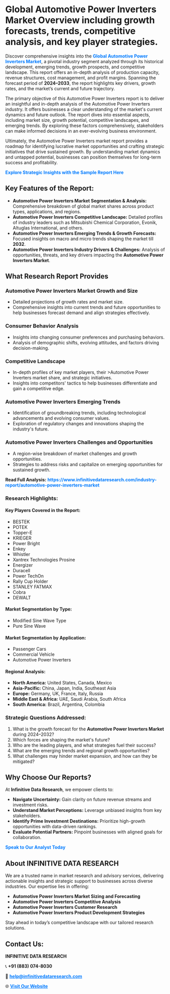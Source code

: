 <h1>Global Automotive Power Inverters Market Overview including growth forecasts, trends, competitive analysis, and key player strategies.</h1>
<p>
Discover comprehensive insights into the 
<a href="https://www.infinitivedataresearch.com/industry-report/automotive-power-inverters-market" rel="dofollow" style="color: #007BFF; text-decoration: none;"><strong>Global Automotive Power Inverters Market</strong></a>, a pivotal industry segment analyzed through its historical development, emerging trends, growth prospects, and competitive landscape. This report offers an in-depth analysis of production capacity, revenue structures, cost management, and profit margins. Spanning the forecast period of <strong>2024–2033</strong>, the report highlights key drivers, growth rates, and the market’s current and future trajectory.
</p>
<p>
The primary objective of this Automotive Power Inverters report is to deliver an insightful and in-depth analysis of the Automotive Power Inverters industry. It offers businesses a clear understanding of the market's current dynamics and future outlook. The report dives into essential aspects, including market size, growth potential, competitive landscapes, and emerging trends. By exploring these factors comprehensively, stakeholders can make informed decisions in an ever-evolving business environment.
</p>
<p>
Ultimately, the Automotive Power Inverters market report provides a roadmap for identifying lucrative market opportunities and crafting strategic initiatives that drive sustained growth. By understanding market dynamics and untapped potential, businesses can position themselves for long-term success and profitability.
</p>
<p>
<a href="https://www.infinitivedataresearch.com/request-sample/reportId=110458" style="color: #007BFF; text-decoration: none;"><strong>Explore Strategic Insights with the Sample Report Here</strong></a>
</p>

<h2>Key Features of the Report:</h2>
<ul>
<li><strong>Automotive Power Inverters Market Segmentation & Analysis:</strong> Comprehensive breakdown of global market shares across product types, applications, and regions.</li>
<li><strong>Automotive Power Inverters Competitive Landscape:</strong> Detailed profiles of industry leaders such as Mitsubishi Chemical Corporation, Evonik, Altuglas International, and others.</li>
<li><strong>Automotive Power Inverters Emerging Trends & Growth Forecasts:</strong> Focused insights on macro and micro trends shaping the market till <strong>2032</strong>.</li>
<li><strong>Automotive Power Inverters Industry Drivers & Challenges:</strong> Analysis of opportunities, threats, and key drivers impacting the <strong>Automotive Power Inverters Market</strong>.</li>
</ul>

<h2>What Research Report Provides</h2>
<h3>Automotive Power Inverters Market Growth and Size</h3>
<ul>
<li>Detailed projections of growth rates and market size.</li>
<li>Comprehensive insights into current trends and future opportunities to help businesses forecast demand and align strategies effectively.</li>
</ul>

<h3>Consumer Behavior Analysis</h3>
<ul>
<li>Insights into changing consumer preferences and purchasing behaviors.</li>
<li>Analysis of demographic shifts, evolving attitudes, and factors driving decision-making.</li>
</ul>

<h3>Competitive Landscape</h3>
<ul>
<li>In-depth profiles of key market players, their >Automotive Power Inverters market share, and strategic initiatives.</li>
<li>Insights into competitors' tactics to help businesses differentiate and gain a competitive edge.</li>
</ul>

<h3>Automotive Power Inverters Emerging Trends</h3>
<ul>
<li>Identification of groundbreaking trends, including technological advancements and evolving consumer values.</li>
<li>Exploration of regulatory changes and innovations shaping the industry's future.</li>
</ul>

<h3>Automotive Power Inverters Challenges and Opportunities</h3>
<ul>
<li>A region-wise breakdown of market challenges and growth opportunities.</li>
<li>Strategies to address risks and capitalize on emerging opportunities for sustained growth.</li>
</ul>
<p><strong>Read Full Analysis:</strong> <a href="https://www.infinitivedataresearch.com/industry-report/automotive-power-inverters-market" rel="dofollow" style="color: #007BFF; text-decoration: none;"><strong>https://www.infinitivedataresearch.com/industry-report/automotive-power-inverters-market</strong></a></p>
<h3>Research Highlights:</h3>
<h4>Key Players Covered in the Report:</h4>
<ul><li>BESTEK</li><li>POTEK</li><li>Topper-E</li><li>KRIEGER</li><li>Power Bright</li><li>Enkey</li><li>Whistler</li><li>Xantrex Technologies Prosine</li><li>Energizer</li><li>Duracell</li><li>Power TechOn</li><li>Rally Cup Holder</li><li>STANLEY FATMAX</li><li>Cobra</li><li>DEWALT</li></ul>
<h4>Market Segmentation by Type:</h4>
<ul><li>Modified Sine Wave Type</li><li>Pure Sine Wave</li></ul>
<h4>Market Segmentation by Application:</h4>
<ul><li>Passenger Cars</li><li>Commercial Vehicle</li><li>Automotive Power Inverters</li></ul>

<h4>Regional Analysis:</h4>
<ul>
<li><strong>North America:</strong> United States, Canada, Mexico</li>
<li><strong>Asia-Pacific:</strong> China, Japan, India, Southeast Asia</li>
<li><strong>Europe:</strong> Germany, UK, France, Italy, Russia</li>
<li><strong>Middle East & Africa:</strong> UAE, Saudi Arabia, South Africa</li>
<li><strong>South America:</strong> Brazil, Argentina, Colombia</li>
</ul>

<h3>Strategic Questions Addressed:</h3>
<ol>
<li>What is the growth forecast for the <strong>Automotive Power Inverters Market</strong> during 2024–2032?</li>
<li>Which forces are shaping the market's future?</li>
<li>Who are the leading players, and what strategies fuel their success?</li>
<li>What are the emerging trends and regional growth opportunities?</li>
<li>What challenges may hinder market expansion, and how can they be mitigated?</li>
</ol>

<h2>Why Choose Our Reports?</h2>
<p>At <strong>Infinitive Data Research</strong>, we empower clients to:</p>
<ul>
<li><strong>Navigate Uncertainty:</strong> Gain clarity on future revenue streams and investment risks.</li>
<li><strong>Understand Market Perceptions:</strong> Leverage unbiased insights from key stakeholders.</li>
<li><strong>Identify Prime Investment Destinations:</strong> Prioritize high-growth opportunities with data-driven rankings.</li>
<li><strong>Evaluate Potential Partners:</strong> Pinpoint businesses with aligned goals for collaboration.</li>
</ul>
<p><a href="https://www.infinitivedataresearch.com/industry-report/automotive-power-inverters-market" rel="dofollow" style="color: #007BFF; text-decoration: none;"><strong>Speak to Our Analyst Today</strong></a></p>

<h2>About INFINITIVE DATA RESEARCH</h2>
<p>We are a trusted name in market research and advisory services, delivering actionable insights and strategic support to businesses across diverse industries. Our expertise lies in offering:</p>
<ul>
<li><strong>Automotive Power Inverters Market Sizing and Forecasting</strong></li>
<li><strong>Automotive Power Inverters Competitive Analysis</strong></li>
<li><strong>Automotive Power Inverters Customer Research</strong></li>
<li><strong>Automotive Power Inverters Product Development Strategies</strong></li>
</ul>
<p>Stay ahead in today’s competitive landscape with our tailored research solutions.</p>

<h2>Contact Us:</h2>
<p><strong>INFINITIVE DATA RESEARCH</strong></p>
<p>📞 <strong>+91 (883) 074-8030</strong></p>
<p>📧 <strong><a href="mailto:help@infinitivedataresearch.com" style="color: #007BFF;">help@infinitivedataresearch.com</a></strong></p>
<p>🌐 <strong><a href="https://www.infinitivedataresearch.com" rel="dofollow" style="color: #007BFF;">Visit Our Website</a></strong></p>